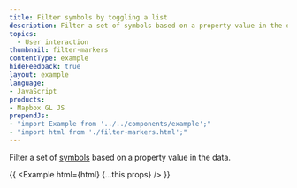 ```yaml
---
title: Filter symbols by toggling a list
description: Filter a set of symbols based on a property value in the data.
topics:
  - User interaction
thumbnail: filter-markers
contentType: example
hideFeedback: true
layout: example
language:
- JavaScript
products:
- Mapbox GL JS
prependJs:
- "import Example from '../../components/example';"
- "import html from './filter-markers.html';"
---
```


Filter a set of [symbols](https://maplibre.org/maplibre-gl-js-docs/style-spec/layers/#symbol) based on a property value in the data.

{{ <Example html={html} {...this.props} /> }}
